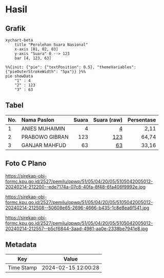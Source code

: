 # Hasil

## Grafik

```mermaid
xychart-beta
    title "Perolehan Suara Nasional"
    x-axis [01, 02, 03]
    y-axis "Suara" 0 --> 123
    bar [4, 123, 63]
```

```mermaid
%%{init: {"pie": {"textPosition": 0.5}, "themeVariables": {"pieOuterStrokeWidth": "5px"}} }%%
pie showData
    "1" : 4
    "2" : 123
    "3" : 63
```

## Tabel

| No. | Nama Paslon    | Suara | Suara (raw) | Persentase |
|:--- |:-------------- | -----:| -----------:| ----------:|
| 1   | ANIES MUHAIMIN | 4     | [4][p-1]    | 2,11       |
| 2   | PRABOWO GIBRAN | 123   | [123][p-2]  | 64,74      |
| 3   | GANJAR MAHFUD  | 63    | [63][p-3]   | 33,16      |


[p-1]: https://github.com/gigit-pemilu/pemilu-2024/blob/main/pilpres/hitung-suara/sub/51-bali/sub/05-klungkung/sub/04-dawan/sub/2005-gunaksa/sub/012-tps/sub/paslon-1.txt
[p-2]: https://github.com/gigit-pemilu/pemilu-2024/blob/main/pilpres/hitung-suara/sub/51-bali/sub/05-klungkung/sub/04-dawan/sub/2005-gunaksa/sub/012-tps/sub/paslon-2.txt
[p-3]: https://github.com/gigit-pemilu/pemilu-2024/blob/main/pilpres/hitung-suara/sub/51-bali/sub/05-klungkung/sub/04-dawan/sub/2005-gunaksa/sub/012-tps/sub/paslon-3.txt

## Foto C Plano

https://sirekap-obj-formc.kpu.go.id/2527/pemilu/ppwp/51/05/04/20/05/5105042005012-20240214-212200--ede7174a-07c8-40fa-8f48-6fa406f9992e.jpg

https://sirekap-obj-formc.kpu.go.id/2527/pemilu/ppwp/51/05/04/20/05/5105042005012-20240214-212508--50608e65-2696-4666-b435-1c8e8ea6f541.jpg

https://sirekap-obj-formc.kpu.go.id/2527/pemilu/ppwp/51/05/04/20/05/5105042005012-20240214-212557--b5cf6844-3aad-4981-aa0e-2338be7941e8.jpg


## Metadata

| Key        | Value               |
| ---------- | ------------------- |
| Time Stamp | 2024-02-15 12:00:28 |



